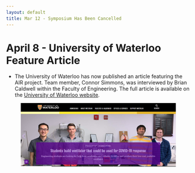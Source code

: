 ```yaml
---
layout: default
title: Mar 12 - Symposium Has Been Cancelled
---
```

# April 8 - University of Waterloo Feature Article

- The University of Waterloo has now published an article featuring the AIR project. Team member, Connor Simmons, was interviewed by Brian Caldwell within the Faculty of Engineering. The full article is available on the 
<a href="https://uwaterloo.ca/stories/students-build-ventilator-could-be-used-covid-19-response?fbclid=IwAR3kIlVmbJX838LEbGtS7Nhg1VAQByg6wjJTGdhaTbHNuXvXybuLC5u51Tg"
target="_blank">University of Waterloo website</a>.

<figure align="center">
  <img src="/assets/img/waterloo_website.png" width="800" />
</figure>
